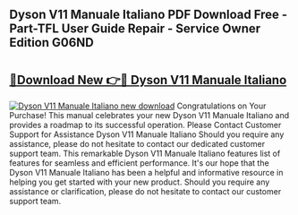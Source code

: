 ## Dyson V11 Manuale Italiano PDF Download Free - Part-TFL User Guide Repair - Service Owner Edition G06ND

# <h2><a href="http://cf27136.oget.top/?id=Dyson+V11+Manuale+Italiano">🔗Download New 👉🔴 Dyson V11 Manuale Italiano</a></h2>

[![Dyson V11 Manuale Italiano new download](https://i.imgur.com/5g1atiW.png)](http://cf27136.oget.top/?id=Dyson+V11+Manuale+Italiano)
Congratulations on Your Purchase! This manual celebrates your new Dyson V11 Manuale Italiano and provides a roadmap to its successful operation. Please Contact Customer Support for Assistance Dyson V11 Manuale Italiano Should you require any assistance, please do not hesitate to contact our dedicated customer support team. This remarkable Dyson V11 Manuale Italiano features list of features for seamless and efficient performance. It's our hope that the Dyson V11 Manuale Italiano has been a helpful and informative resource in helping you get started with your new product. Should you require any assistance or clarification, please do not hesitate to contact our customer support team.
